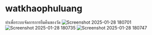 # watkhaophuluang
ทำเพื่อระบบจัดการการยืมคืนของวัด
![Screenshot 2025-01-28 180701](https://github.com/user-attachments/assets/e7984399-23ec-4d20-9689-62884e72df0c)
![Screenshot 2025-01-28 180735](https://github.com/user-attachments/assets/ca30a754-db6c-4233-9c54-6c5726799d53)
![Screenshot 2025-01-28 180747](https://github.com/user-attachments/assets/c05b7f9d-fba0-4902-9df6-2fd0e67cc275)
